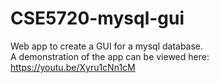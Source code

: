 # CSE5720-mysql-gui
Web app to create a GUI for a mysql database.    
A demonstration of the app can be viewed here: https://youtu.be/Xyru1cNn1cM
